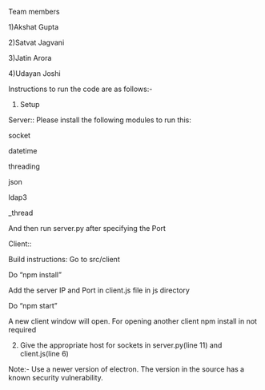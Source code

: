 Team members

1)Akshat Gupta 

2)Satvat Jagvani

3)Jatin Arora

4)Udayan Joshi


Instructions to run the code are as follows:-

1) Setup

Server:: 
Please install the following modules to run this:

socket

datetime

threading

json

ldap3

_thread 

And then run server.py after specifying the Port

Client::

Build instructions: 
Go to src/client

Do “npm install”

Add the server IP and Port in client.js file in js directory

Do “npm start”

A new client window will open. For opening another client npm install in not required


2. Give the appropriate host for sockets in server.py(line 11) and client.js(line 6)

Note:- Use a newer version of electron. The version in the source has a known security vulnerability.
